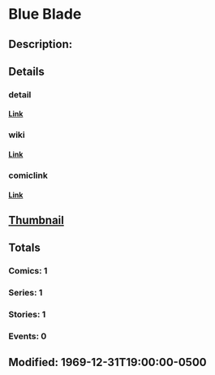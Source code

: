 # Blue Blade
## Description: 
## Details
### detail
#### [Link](http://marvel.com/characters/324/blue_blade?utm_campaign=apiRef&utm_source=225578a89fc76f3d20fbffda5d17a88d)
### wiki
#### [Link](http://marvel.com/universe/Blue_Blade?utm_campaign=apiRef&utm_source=225578a89fc76f3d20fbffda5d17a88d)
### comiclink
#### [Link](http://marvel.com/comics/characters/1011113/blue_blade?utm_campaign=apiRef&utm_source=225578a89fc76f3d20fbffda5d17a88d)
## [Thumbnail](http://i.annihil.us/u/prod/marvel/i/mg/b/e0/4ce5a4b76d1c0.jpg)
## Totals
### Comics: 1
### Series: 1
### Stories: 1
### Events: 0
## Modified: 1969-12-31T19:00:00-0500